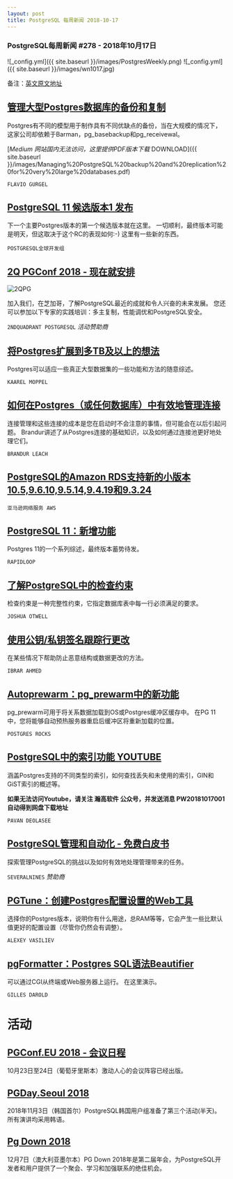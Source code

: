 ```yaml
---
layout: post
title: PostgreSQL 每周新闻 2018-10-17
---
```


### PostgreSQL每周新闻 #278 - 2018年10月17日
![_config.yml]({{ site.baseurl }}/images/PostgresWeekly.png)
![_config.yml]({{ site.baseurl }}/images/wn1017.jpg)

备注：[英文原文地址](https://postgresweekly.com/issues/278)


## [管理大型Postgres数据库的备份和复制](https://medium.com/leboncoin-engineering-blog/managing-postgresql-backup-and-replication-for-very-large-databases-61fb36e815a0)

Postgres有不同的模型用于制作具有不同优缺点的备份，当在大规模的情况下，这家公司却依赖于Barman，pg_basebackup和pg_receivewal。

[*Medium 网站国内无法访问，这里提供PDF版本下载* DOWNLOAD]({{ site.baseurl }}/images/Managing%20PostgreSQL%20backup%20and%20replication%20for%20very%20large%20databases.pdf)

`FLAVIO GURGEL`

## [PostgreSQL 11 候选版本1 发布](https://www.postgresql.org/about/news/1893/)
下一个主要Postgres版本的第一个候选版本就在这里。 一切顺利，最终版本可能是明天，但这取决于这个RC的表现如何:-)
这里有一些新的东西。

`POSTGRESQL全球开发组`

## [2Q PGConf 2018 - 现在就安排](http://www.2qpgconf.com/)
![2QPG](https://copm.s3.amazonaws.com/7b89e5d9.png)

加入我们，在芝加哥，了解PostgreSQL最近的成就和令人兴奋的未来发展。 您还可以参加以下专家的实践培训：多主复制，性能调优和PostgreSQL安全。

`2NDQUADRANT POSTGRESQL` *活动赞助商*

## [将Postgres扩展到多TB及以上的想法](https://www.cybertec-postgresql.com/en/ideas-for-scaling-postgresql-to-multi-terabyte-and-beyond/)
Postgres可以适应一些真正大型数据集的一些功能和方法的随意综述。

`KAAREL MOPPEL`

## [如何在Postgres（或任何数据库）中有效地管理连接](https://brandur.org/postgres-connections)
连接管理和这些连接的成本是您在启动时不会注意的事情，但可能会在以后引起问题。 Brandur讲述了从Postgres连接的基础知识，以及如何通过连接池更好地处理它们。

`BRANDUR LEACH`

## [PostgreSQL的Amazon RDS支持新的小版本10.5,9.6.10,9.5.14,9.4.19和9.3.24](https://aws.amazon.com/about-aws/whats-new/2018/10/rds-postgresql-supports-minor-versions/)
`亚马逊网络服务 AWS`

## [PostgreSQL 11：新增功能](https://pgdash.io/blog/postgres-11-whats-new.html?h)
Postgres 11的一个系列综述，最终版本蓄势待发。

`RAPIDLOOP`

## [了解PostgreSQL中的检查约束](https://severalnines.com/blog/understanding-check-constraints-postgresql)
检查约束是一种完整性约束，它指定数据库表中每一行必须满足的要求。

`JOSHUA OTWELL`

## [使用公钥/私钥签名跟踪行更改](https://www.percona.com/blog/2018/10/12/track-postgresql-row-changes-using-public-private-key-signing/)
在某些情况下帮助防止恶意结构或数据更改的方法。

`IBRAR AHMED`

## [Autoprewarm：pg_prewarm中的新功能](https://postgresrocks.enterprisedb.com/t5/Postgres-Gems/Autoprewarm-a-new-functionality-in-pg-prewarm/ba-p/1908?_ga=2.180339172.1388954721.1537932578-1636716584.1528749863)
pg_prewarm可用于将关系数据加载到OS或Postgres缓冲区缓存中。 在PG 11中，您将能够自动预热服务器重启后缓冲区将重新加载的位置。

`POSTGRES ROCKS`

## [PostgreSQL中的索引功能 YOUTUBE](https://www.youtube.com/watch?v=VVG8nYqIiMI)
涵盖Postgres支持的不同类型的索引，如何查找丢失和未使用的索引，GIN和GiST索引的概述等。

**如果无法访问Youtube，请关注 瀚高软件 公众号，并发送消息 PW20181017001 自动得到网盘下载地址**

`PAVAN DEOLASEE`

## [PostgreSQL管理和自动化 - 免费白皮书](xx)
探索管理PostgreSQL的挑战以及如何有效地处理管理带来的任务。

`SEVERALNINES` *赞助商*

## [PGTune：创建Postgres配置设置的Web工具](https://pgtune.leopard.in.ua/#/)
选择你的Postgres版本，说明你有什么用途，总RAM等等，它会产生一些比默认值更好的配置设置（尽管你仍然会有调整）。

`ALEXEY VASILIEV`

## [pgFormatter：Postgres SQL语法Beautifier](https://github.com/darold/pgFormatter)
可以通过CGI从终端或Web服务器上运行。 在这里演示。

`GILLES DAROLD`

# 活动
## [PGConf.EU 2018 - 会议日程](https://www.postgresql.eu/events/pgconfeu2018/schedule/)
10月23日至24日（葡萄牙里斯本）激动人心的会议阵容已经出版。

## [PGDay.Seoul 2018](http://pgday.postgresql.kr/)
2018年11月3日（韩国首尔）PostgreSQL韩国用户组准备了第三个活动(半天)。
所有演讲均采用韩语。

## [Pg Down 2018](https://2018.pgdu.org/)
12月7日（澳大利亚墨尔本）PG Down 2018年是第二届年会，为PostgreSQL开发者和用户提供了一个聚会、学习和加强联系的绝佳机会。


